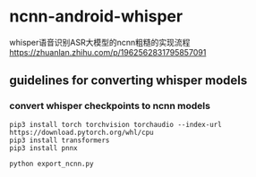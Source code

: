 # ncnn-android-whisper

whisper语音识别ASR大模型的ncnn粗糙的实现流程 https://zhuanlan.zhihu.com/p/1962562831795857091


## guidelines for converting whisper models

### convert whisper checkpoints to ncnn models

```shell
pip3 install torch torchvision torchaudio --index-url https://download.pytorch.org/whl/cpu
pip3 install transformers
pip3 install pnnx

python export_ncnn.py
```
